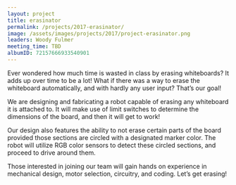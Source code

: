 ```yaml
---
layout: project
title: erasinator
permalink: /projects/2017-erasinator/
image: /assets/images/projects/2017/project-erasinator.png
leaders: Woody Fulmer
meeting_time: TBD
albumID: 72157666933540901
---
```


Ever wondered how much time is wasted in class by erasing whiteboards? It adds up over time to be a lot! What if there was a way to erase the whiteboard automatically, and with hardly any user input? That’s our goal!

We are designing and fabricating a robot capable of erasing any whiteboard it is attached to. It will make use of limit switches to determine the dimensions of the board, and then it will get to work!

Our design also features the ability to not erase certain parts of the board provided those sections are circled with a designated marker color. The robot will utilize RGB color sensors to detect these circled sections, and proceed to drive around them.

Those interested in joining our team will gain hands on experience in mechanical design, motor selection, circuitry, and coding. Let’s get erasing!

